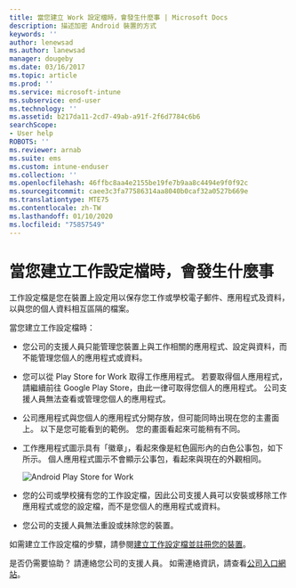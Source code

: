 ```yaml
---
title: 當您建立 Work 設定檔時，會發生什麼事 | Microsoft Docs
description: 描述加密 Android 裝置的方式
keywords: ''
author: lenewsad
ms.author: lanewsad
manager: dougeby
ms.date: 03/16/2017
ms.topic: article
ms.prod: ''
ms.service: microsoft-intune
ms.subservice: end-user
ms.technology: ''
ms.assetid: b217da11-2cd7-49ab-a91f-2f6d7784c6b6
searchScope:
- User help
ROBOTS: ''
ms.reviewer: arnab
ms.suite: ems
ms.custom: intune-enduser
ms.collection: ''
ms.openlocfilehash: 46ffbc8aa4e2155be19fe7b9aa8c4494e9f0f92c
ms.sourcegitcommit: caee3c3fa77586314aa8040b0caf32a0527b669e
ms.translationtype: MTE75
ms.contentlocale: zh-TW
ms.lasthandoff: 01/10/2020
ms.locfileid: "75857549"
---
```

# <a name="what-happens-when-you-create-a-work-profile"></a>當您建立工作設定檔時，會發生什麼事

工作設定檔是您在裝置上設定用以保存您工作或學校電子郵件、應用程式及資料，以與您的個人資料相互區隔的檔案。

當您建立工作設定檔時：

- 您公司的支援人員只能管理您裝置上與工作相關的應用程式、設定與資料，而不能管理您個人的應用程式或資料。

- 您可以從 Play Store for Work 取得工作應用程式。 若要取得個人應用程式，請繼續前往 Google Play Store，由此一律可取得您個人的應用程式。 公司支援人員無法查看或管理您個人的應用程式。

- 公司應用程式與您個人的應用程式分開存放，但可能同時出現在您的主畫面上。 以下是您可能看到的範例。 您的畫面看起來可能稍有不同。

- 工作應用程式圖示具有「徽章」，看起來像是紅色圓形內的白色公事包，如下所示。 個人應用程式圖示不會顯示公事包，看起來與現在的外觀相同。

    ![Android Play Store for Work](./media/afw-google-play-store-for-work.png)

- 您的公司或學校擁有您的工作設定檔，因此公司支援人員可以安裝或移除工作應用程式或您的設定檔，而不是您個人的應用程式或資料。
- 您公司的支援人員無法重設或抹除您的裝置。

如需建立工作設定檔的步驟，請參閱[建立工作設定檔並註冊您的裝置](create-a-work-profile-and-enroll-your-device-in-intune-android.md)。

是否仍需要協助？ 請連絡您公司的支援人員。 如需連絡資訊，請查看[公司入口網站](https://go.microsoft.com/fwlink/?linkid=2010980)。

